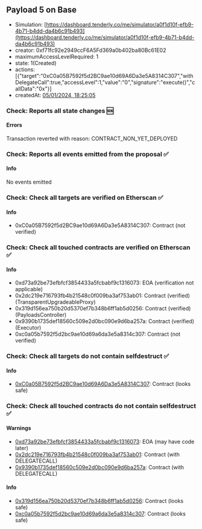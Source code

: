## Payload 5 on Base

- Simulation: [https://dashboard.tenderly.co/me/simulator/a0f1d10f-efb9-4b71-b4dd-da4b6c91b493](https://dashboard.tenderly.co/me/simulator/a0f1d10f-efb9-4b71-b4dd-da4b6c91b493)
- creator: 0xf71fc92e2949ccF6A5Fd369a0b402ba80Bc61E02
- maximumAccessLevelRequired: 1
- state: 1(Created)
- actions: [{"target":"0xC0a05B7592f5d2BC9ae10d69A6Da3e5A8314C307","withDelegateCall":true,"accessLevel":1,"value":"0","signature":"execute()","callData":"0x"}]
- createdAt: [05/01/2024, 18:25:05](https://basescan.org/tx/0xce9e045e968ff7c0627e393428d70f0dff61be53c7580365e6c7a81ad47f0da5)

### Check: Reports all state changes :sos:

#### Errors

Transaction reverted with reason: CONTRACT_NON_YET_DEPLOYED

### Check: Reports all events emitted from the proposal :white_check_mark:

#### Info

No events emitted

### Check: Check all targets are verified on Etherscan :white_check_mark:

#### Info

- 0xC0a05B7592f5d2BC9ae10d69A6Da3e5A8314C307: Contract (not verified)

### Check: Check all touched contracts are verified on Etherscan :white_check_mark:

#### Info

- 0xd73a92be73efbfcf3854433a5fcbabf9c1316073: EOA (verification not applicable)
- 0x2dc219e716793fb4b21548c0f009ba3af753ab01: Contract (verified) (TransparentUpgradeableProxy)
- 0x319d156ea750b20d5370ef7b348b6ff1ab5d0256: Contract (verified) (PayloadsController)
- 0x9390b1735def18560c509e2d0bc090e9d6ba257a: Contract (verified) (Executor)
- 0xc0a05b7592f5d2bc9ae10d69a6da3e5a8314c307: Contract (not verified)

### Check: Check all targets do not contain selfdestruct :white_check_mark:

#### Info

- [0xC0a05B7592f5d2BC9ae10d69A6Da3e5A8314C307](https://basescan.org/address/0xC0a05B7592f5d2BC9ae10d69A6Da3e5A8314C307): Contract (looks safe)

### Check: Check all touched contracts do not contain selfdestruct :white_check_mark:

#### Warnings

- [0xd73a92be73efbfcf3854433a5fcbabf9c1316073](https://basescan.org/address/0xd73a92be73efbfcf3854433a5fcbabf9c1316073): EOA (may have code later)
- [0x2dc219e716793fb4b21548c0f009ba3af753ab01](https://basescan.org/address/0x2dc219e716793fb4b21548c0f009ba3af753ab01): Contract (with DELEGATECALL)
- [0x9390b1735def18560c509e2d0bc090e9d6ba257a](https://basescan.org/address/0x9390b1735def18560c509e2d0bc090e9d6ba257a): Contract (with DELEGATECALL)

#### Info

- [0x319d156ea750b20d5370ef7b348b6ff1ab5d0256](https://basescan.org/address/0x319d156ea750b20d5370ef7b348b6ff1ab5d0256): Contract (looks safe)
- [0xc0a05b7592f5d2bc9ae10d69a6da3e5a8314c307](https://basescan.org/address/0xc0a05b7592f5d2bc9ae10d69a6da3e5a8314c307): Contract (looks safe)

